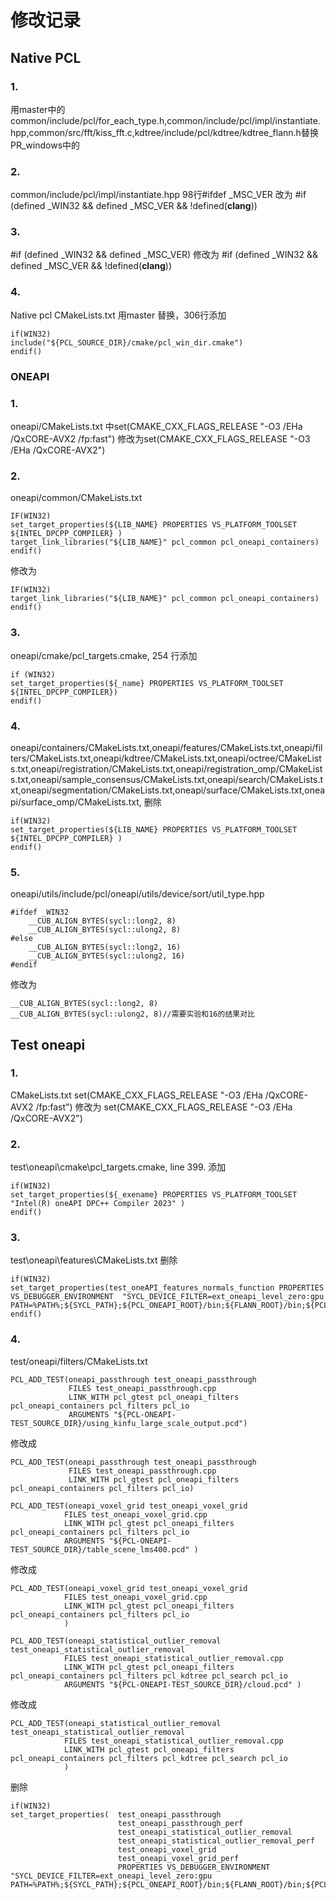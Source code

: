# 修改记录
## Native PCL
### 1. 
用master中的 
common/include/pcl/for_each_type.h,common/include/pcl/impl/instantiate.hpp,common/src/fft/kiss_fft.c,kdtree/include/pcl/kdtree/kdtree_flann.h替换PR_windows中的
### 2.
common/include/pcl/impl/instantiate.hpp 98行#ifdef _MSC_VER 改为 #if (defined _WIN32 && defined _MSC_VER && !defined(__clang__))
### 3.
#if (defined _WIN32 && defined _MSC_VER) 修改为 #if (defined _WIN32 && defined _MSC_VER && !defined(__clang__))
### 4.
Native pcl CMakeLists.txt 用master 替换，306行添加
```
if(WIN32)
include("${PCL_SOURCE_DIR}/cmake/pcl_win_dir.cmake")
endif()
```


### ONEAPI
### 1.
oneapi/CMakeLists.txt 中set(CMAKE_CXX_FLAGS_RELEASE "-O3 /EHa /QxCORE-AVX2 /fp:fast") 修改为set(CMAKE_CXX_FLAGS_RELEASE "-O3 /EHa /QxCORE-AVX2")
### 2.
oneapi/common/CMakeLists.txt
```
IF(WIN32)
set_target_properties(${LIB_NAME} PROPERTIES VS_PLATFORM_TOOLSET ${INTEL_DPCPP_COMPILER} )
target_link_libraries("${LIB_NAME}" pcl_common pcl_oneapi_containers)
endif()
```
修改为
```
IF(WIN32)
target_link_libraries("${LIB_NAME}" pcl_common pcl_oneapi_containers)
endif()
```
### 3. 
oneapi/cmake/pcl_targets.cmake, 254 行添加
```
if (WIN32)
set_target_properties(${_name} PROPERTIES VS_PLATFORM_TOOLSET ${INTEL_DPCPP_COMPILER})
endif()
```
### 4.
oneapi/containers/CMakeLists.txt,oneapi/features/CMakeLists.txt,oneapi/filters/CMakeLists.txt,oneapi/kdtree/CMakeLists.txt,oneapi/octree/CMakeLists.txt,oneapi/registration/CMakeLists.txt,oneapi/registration_omp/CMakeLists.txt,oneapi/sample_consensus/CMakeLists.txt,oneapi/search/CMakeLists.txt,oneapi/segmentation/CMakeLists.txt,oneapi/surface/CMakeLists.txt,oneapi/surface_omp/CMakeLists.txt,
删除
```
if(WIN32)
set_target_properties(${LIB_NAME} PROPERTIES VS_PLATFORM_TOOLSET ${INTEL_DPCPP_COMPILER} )
endif()
```
### 5.
oneapi/utils/include/pcl/oneapi/utils/device/sort/util_type.hpp
```
#ifdef _WIN32
    __CUB_ALIGN_BYTES(sycl::long2, 8)
    __CUB_ALIGN_BYTES(sycl::ulong2, 8)
#else
    __CUB_ALIGN_BYTES(sycl::long2, 16)
    __CUB_ALIGN_BYTES(sycl::ulong2, 16)
#endif
```
修改为
```
__CUB_ALIGN_BYTES(sycl::long2, 8)
__CUB_ALIGN_BYTES(sycl::ulong2, 8)//需要实验和16的结果对比
```

## Test oneapi
### 1. 
CMakeLists.txt
 set(CMAKE_CXX_FLAGS_RELEASE "-O3 /EHa /QxCORE-AVX2 /fp:fast") 修改为
 set(CMAKE_CXX_FLAGS_RELEASE "-O3 /EHa /QxCORE-AVX2")
 
 ### 2.
 test\oneapi\cmake\pcl_targets.cmake, line 399.
添加
```
if(WIN32)
set_target_properties(${_exename} PROPERTIES VS_PLATFORM_TOOLSET "Intel(R) oneAPI DPC++ Compiler 2023" )
endif()
```
### 3.
test\oneapi\features\CMakeLists.txt
删除
```
if(WIN32)
set_target_properties(test_oneAPI_features_normals_function PROPERTIES VS_DEBUGGER_ENVIRONMENT  "SYCL_DEVICE_FILTER=ext_oneapi_level_zero:gpu
PATH=%PATH%;${SYCL_PATH};${PCL_ONEAPI_ROOT}/bin;${FLANN_ROOT}/bin;${PCL_BIN};${VTK_ROOT}/bin;${OPENNI2_BIN};${Qhull_ROOT}/bin")
endif()
```

### 4.
test/oneapi/filters/CMakeLists.txt
```
PCL_ADD_TEST(oneapi_passthrough test_oneapi_passthrough
             FILES test_oneapi_passthrough.cpp
             LINK_WITH pcl_gtest pcl_oneapi_filters pcl_oneapi_containers pcl_filters pcl_io
             ARGUMENTS "${PCL-ONEAPI-TEST_SOURCE_DIR}/using_kinfu_large_scale_output.pcd")
```
修改成
```
PCL_ADD_TEST(oneapi_passthrough test_oneapi_passthrough
             FILES test_oneapi_passthrough.cpp
             LINK_WITH pcl_gtest pcl_oneapi_filters pcl_oneapi_containers pcl_filters pcl_io)
```


```
PCL_ADD_TEST(oneapi_voxel_grid test_oneapi_voxel_grid
            FILES test_oneapi_voxel_grid.cpp
            LINK_WITH pcl_gtest pcl_oneapi_filters pcl_oneapi_containers pcl_filters pcl_io
            ARGUMENTS "${PCL-ONEAPI-TEST_SOURCE_DIR}/table_scene_lms400.pcd" )
```
修改成
```
PCL_ADD_TEST(oneapi_voxel_grid test_oneapi_voxel_grid
            FILES test_oneapi_voxel_grid.cpp
            LINK_WITH pcl_gtest pcl_oneapi_filters pcl_oneapi_containers pcl_filters pcl_io
            )
 ```
```
PCL_ADD_TEST(oneapi_statistical_outlier_removal test_oneapi_statistical_outlier_removal
            FILES test_oneapi_statistical_outlier_removal.cpp
            LINK_WITH pcl_gtest pcl_oneapi_filters pcl_oneapi_containers pcl_filters pcl_kdtree pcl_search pcl_io
            ARGUMENTS "${PCL-ONEAPI-TEST_SOURCE_DIR}/cloud.pcd" )
```
修改成
```
PCL_ADD_TEST(oneapi_statistical_outlier_removal test_oneapi_statistical_outlier_removal
            FILES test_oneapi_statistical_outlier_removal.cpp
            LINK_WITH pcl_gtest pcl_oneapi_filters pcl_oneapi_containers pcl_filters pcl_kdtree pcl_search pcl_io
            )
```

删除
```
if(WIN32)
set_target_properties(  test_oneapi_passthrough 
                        test_oneapi_passthrough_perf
                        test_oneapi_statistical_outlier_removal
                        test_oneapi_statistical_outlier_removal_perf
                        test_oneapi_voxel_grid
                        test_oneapi_voxel_grid_perf
                        PROPERTIES VS_DEBUGGER_ENVIRONMENT  "SYCL_DEVICE_FILTER=ext_oneapi_level_zero:gpu
PATH=%PATH%;${SYCL_PATH};${PCL_ONEAPI_ROOT}/bin;${FLANN_ROOT}/bin;${PCL_BIN};${VTK_ROOT}/bin;${OPENNI2_BIN};${Qhull_ROOT}/bin")
```
